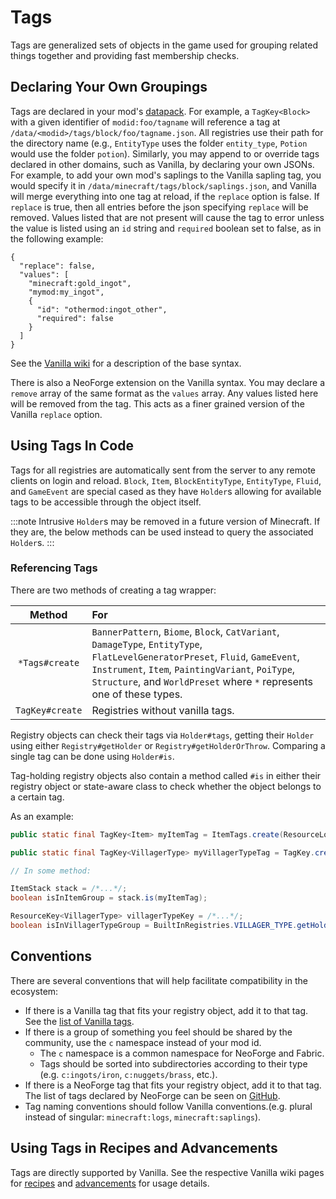 # Tags

Tags are generalized sets of objects in the game used for grouping related things together and providing fast membership checks.

## Declaring Your Own Groupings

Tags are declared in your mod's [datapack][datapack]. For example, a `TagKey<Block>` with a given identifier of  `modid:foo/tagname` will reference a tag at `/data/<modid>/tags/block/foo/tagname.json`. All registries use their path for the directory name (e.g., `EntityType` uses the folder `entity_type`, `Potion` would use the folder `potion`). Similarly, you may append to or override tags declared in other domains, such as Vanilla, by declaring your own JSONs. For example, to add your own mod's saplings to the Vanilla sapling tag, you would specify it in `/data/minecraft/tags/block/saplings.json`, and Vanilla will merge everything into one tag at reload, if the `replace` option is false. If `replace` is true, then all entries before the json specifying `replace` will be removed. Values listed that are not present will cause the tag to error unless the value is listed using an `id` string and `required` boolean set to false, as in the following example:

```json5
{
  "replace": false,
  "values": [
    "minecraft:gold_ingot",
    "mymod:my_ingot",
    {
      "id": "othermod:ingot_other",
      "required": false
    }
  ]
}
```

See the [Vanilla wiki][tags] for a description of the base syntax.

There is also a NeoForge extension on the Vanilla syntax. You may declare a `remove` array of the same format as the `values` array. Any values listed here will be removed from the tag. This acts as a finer grained version of the Vanilla `replace` option.

## Using Tags In Code

Tags for all registries are automatically sent from the server to any remote clients on login and reload. `Block`, `Item`, `BlockEntityType`, `EntityType`, `Fluid`, and `GameEvent` are special cased as they have `Holder`s allowing for available tags to be accessible through the object itself.

:::note
Intrusive `Holder`s may be removed in a future version of Minecraft. If they are, the below methods can be used instead to query the associated `Holder`s.
:::

### Referencing Tags

There are two methods of creating a tag wrapper:

Method                          | For
:---:                           | :---
`*Tags#create`                  | `BannerPattern`, `Biome`, `Block`, `CatVariant`, `DamageType`, `EntityType`, `FlatLevelGeneratorPreset`, `Fluid`, `GameEvent`, `Instrument`, `Item`, `PaintingVariant`, `PoiType`, `Structure`, and `WorldPreset` where `*` represents one of these types.
`TagKey#create`                 | Registries without vanilla tags.

Registry objects can check their tags via `Holder#tags`, getting their `Holder` using either `Registry#getHolder` or `Registry#getHolderOrThrow`. Comparing a single tag can be done using `Holder#is`.

Tag-holding registry objects also contain a method called `#is` in either their registry object or state-aware class to check whether the object belongs to a certain tag.

As an example:
```java
public static final TagKey<Item> myItemTag = ItemTags.create(ResourceLocation.fromNamespaceAndPath("mymod", "myitemgroup"));

public static final TagKey<VillagerType> myVillagerTypeTag = TagKey.create(Registries.VILLAGER_TYPE, ResourceLocation.fromNamespaceAndPath("mymod", "myvillagertypegroup"));

// In some method:

ItemStack stack = /*...*/;
boolean isInItemGroup = stack.is(myItemTag);

ResourceKey<VillagerType> villagerTypeKey = /*...*/;
boolean isInVillagerTypeGroup = BuiltInRegistries.VILLAGER_TYPE.getHolder(villagerTypeKey).map(holder -> holder.is(myVillagerTypeTag)).orElse(false);
```

## Conventions

There are several conventions that will help facilitate compatibility in the ecosystem:

- If there is a Vanilla tag that fits your registry object, add it to that tag. See the [list of Vanilla tags][taglist].
- If there is a group of something you feel should be shared by the community, use the `c` namespace instead of your mod id.
    - The `c` namespace is a common namespace for NeoForge and Fabric.
    - Tags should be sorted into subdirectories according to their type (e.g. `c:ingots/iron`, `c:nuggets/brass`, etc.).
- If there is a NeoForge tag that fits your registry object, add it to that tag. The list of tags declared by NeoForge can be seen on [GitHub][neoforgetags].
- Tag naming conventions should follow Vanilla conventions.(e.g. plural instead of singular: `minecraft:logs`, `minecraft:saplings`).

## Using Tags in Recipes and Advancements

Tags are directly supported by Vanilla. See the respective Vanilla wiki pages for [recipes] and [advancements] for usage details.

[datapack]: ./index.md
[tags]: https://minecraft.wiki/w/Tag#JSON_format
[taglist]: https://minecraft.wiki/w/Tag#List_of_tags
[neoforgetags]: https://github.com/neoforged/NeoForge/tree/1.20.x/src/generated/resources/data/neoforge/tags
[recipes]: https://minecraft.wiki/w/Recipe#JSON_format
[advancements]: https://minecraft.wiki/w/Advancement
